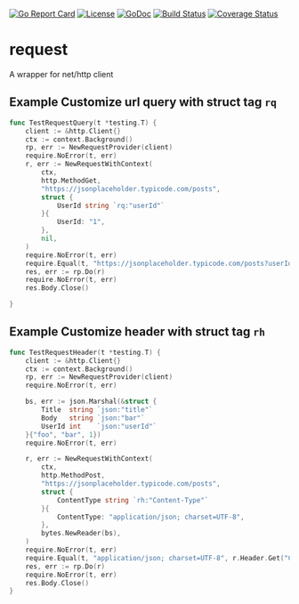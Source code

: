 [![Go Report Card][goreportcard]][goreportcard]
[![License][license-img]][license]
[![GoDoc][doc-img]][doc]
[![Build Status][ci-img]][ci]
[![Coverage Status][cov-img]][cov]



# request
A wrapper for net/http client


## Example Customize url query with struct tag `rq`
```go
func TestRequestQuery(t *testing.T) {
	client := &http.Client{}
	ctx := context.Background()
	rp, err := NewRequestProvider(client)
	require.NoError(t, err)
	r, err := NewRequestWithContext(
		ctx,
		http.MethodGet,
		"https://jsonplaceholder.typicode.com/posts",
		struct {
			UserId string `rq:"userId"`
		}{
			UserId: "1",
		},
		nil,
	)
	require.NoError(t, err)
	require.Equal(t, "https://jsonplaceholder.typicode.com/posts?userId=1", r.URL.String())
	res, err := rp.Do(r)
	require.NoError(t, err)
	res.Body.Close()

}
```

## Example Customize header with struct tag `rh`
```go
func TestRequestHeader(t *testing.T) {
	client := &http.Client{}
	ctx := context.Background()
	rp, err := NewRequestProvider(client)
	require.NoError(t, err)

	bs, err := json.Marshal(&struct {
		Title  string `json:"title"`
		Body   string `json:"bar"`
		UserId int    `json:"userId"`
	}{"foo", "bar", 1})
	require.NoError(t, err)

	r, err := NewRequestWithContext(
		ctx,
		http.MethodPost,
		"https://jsonplaceholder.typicode.com/posts",
		struct {
			ContentType string `rh:"Content-Type"`
		}{
			ContentType: "application/json; charset=UTF-8",
		},
		bytes.NewReader(bs),
	)
	require.NoError(t, err)
	require.Equal(t, "application/json; charset=UTF-8", r.Header.Get("Content-Type"))
	res, err := rp.Do(r)
	require.NoError(t, err)
	res.Body.Close()
}
```

[goreportcard]: https://goreportcard.com/badge/kyicy/request
[license-img]: https://img.shields.io/badge/License-AGPL_v3-blue.svg
[license]: https://github.com/kyicy/request/blob/master/LICENSE
[doc-img]: https://pkg.go.dev/badge/github.com/kyicy/request
[doc]: https://pkg.go.dev/github.com/kyicy/request?tab=doc
[ci-img]: https://github.com/kyicy/request/actions/workflows/go.yml/badge.svg
[ci]: https://github.com/kyicy/request/actions/workflows/go.yml
[cov-img]: https://codecov.io/gh/kyicy/request/branch/master/graph/badge.svg
[cov]: https://codecov.io/gh/kyicy/request